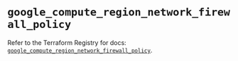 # `google_compute_region_network_firewall_policy`

Refer to the Terraform Registry for docs: [`google_compute_region_network_firewall_policy`](https://registry.terraform.io/providers/hashicorp/google-beta/6.11.0/docs/resources/google_compute_region_network_firewall_policy).
